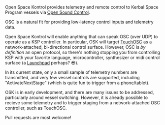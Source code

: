 Open Space Kontrol provides telemetry and remote control to Kerbal Space Program vessels via [Open Sound Control](http://opensoundcontrol.org/introduction-osc).

OSC is a natural fit for providing low-latency control inputs and telemetry data.

Open Space Kontrol will enable anything that can speak OSC (over UDP) to operate as a KSP controller. In particular, OSK will target [TouchOSC](http://hexler.net/software/touchosc) as a network-attached, bi-directional control surface. However, OSC is _by definition_ an open protocol, so there's nothing stopping you from controlling KSP with your favorite language, microcontroller, synthesizer or midi control surface (a [Launchpad](http://global.novationmusic.com/launch) perhaps? :sunglasses:).

In its current state, only a small sample of telemetry numbers are transmitted, and very few vessel controls are supported, including "ActivateNextStage" (which is quite fun to trigger from a phone/tablet).

OSK is in early development, and there are many issues to be addressed, particularly around vessel switching. However, it is already possible to recieve some telemetry and to trigger staging from a network-attached OSC controller, such as TouchOSC.

Pull requests are most welcome!

